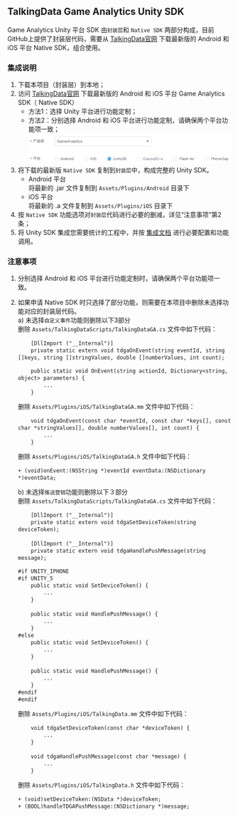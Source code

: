 ## TalkingData Game Analytics Unity SDK
Game Analytics Unity 平台 SDK 由`封装层`和 `Native SDK` 两部分构成，目前GitHub上提供了封装层代码，需要从 [TalkingData官网](https://www.talkingdata.com/spa/sdk/#/config) 下载最新版的 Android 和 iOS 平台 Native SDK，组合使用。

### 集成说明
1. 下载本项目（封装层）到本地；  
2. 访问 [TalkingData官网](https://www.talkingdata.com/spa/sdk/#/config) 下载最新版的 Android 和 iOS 平台 Game Analytics SDK（ Native SDK）
	- 方法1：选择 Unity 平台进行功能定制；
	- 方法2：分别选择 Android 和 iOS 平台进行功能定制，请确保两个平台功能项一致；  
	![](apply.png)
3. 将下载的最新版 `Native SDK` 复制到`封装层`中，构成完整的 Unity SDK。  
	- Android 平台  
	将最新的 .jar 文件复制到 `Assets/Plugins/Android` 目录下
	- iOS 平台  
	将最新的 .a 文件复制到 `Assets/Plugins/iOS` 目录下
4. 按 `Native SDK` 功能选项对`封装层`代码进行必要的删减，详见“注意事项”第2条；
5. 将 Unity SDK 集成您需要统计的工程中，并按 [集成文档](http://doc.talkingdata.com/posts/65) 进行必要配置和功能调用。

### 注意事项
1. 分别选择 Android 和 iOS 平台进行功能定制时，请确保两个平台功能项一致。
2. 如果申请 Native SDK 时只选择了部分功能，则需要在本项目中删除未选择功能对应的封装层代码。  
	a) 未选择`自定义事件`功能则删除以下3部分  
	删除 `Assets/TalkingDataScripts/TalkingDataGA.cs` 文件中如下代码：
	
	```
		[DllImport ("__Internal")]
		private static extern void tdgaOnEvent(string eventId, string []keys, string []stringValues, double []numberValues, int count);
	```
	```
		public static void OnEvent(string actionId, Dictionary<string, object> parameters) {
			...
		}
	```
	删除 `Assets/Plugins/iOS/TalkingDataGA.mm` 文件中如下代码：
	
	```
    	void tdgaOnEvent(const char *eventId, const char *keys[], const char *stringValues[], double numberValues[], int count) {
			...
		}
	```
	删除 `Assets/Plugins/iOS/TalkingDataGA.h` 文件中如下代码：
	
	```
	+ (void)onEvent:(NSString *)eventId eventData:(NSDictionary *)eventData;
	```
	b) 未选择`推送营销`功能则删除以下３部分  
	删除 `Assets/TalkingDataScripts/TalkingDataGA.cs` 文件中如下代码：
	
	```
		[DllImport ("__Internal")]
		private static extern void tdgaSetDeviceToken(string deviceToken);
		
		[DllImport ("__Internal")]
		private static extern void tdgaHandlePushMessage(string message);
	```
	```
	#if UNITY_IPHONE
	#if UNITY_5
		public static void SetDeviceToken() {
			...
		}
		
		public static void HandlePushMessage() {
			...
		}
	#else
		public static void SetDeviceToken() {
			...
		}
		
		public static void HandlePushMessage() {
			...
		}
	#endif
	#endif
	```
	删除 `Assets/Plugins/iOS/TalkingData.mm` 文件中如下代码：

	```
		void tdgaSetDeviceToken(const char *deviceToken) {
			...
		}
		
		void tdgaHandlePushMessage(const char *message) {
			...
		}
	```
	删除 `Assets/Plugins/iOS/TalkingData.h` 文件中如下代码：

	```
	+ (void)setDeviceToken:(NSData *)deviceToken;
	+ (BOOL)handleTDGAPushMessage:(NSDictionary *)message;
	```
	